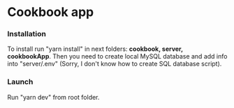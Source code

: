 # Cookbook app

### Installation
To install run "yarn install" in next folders: **cookbook, server, cookbookApp**.
Then you need to create local MySQL database and add info into "server/.env" (Sorry, I don't know how to create SQL database script).

### Launch

Run "yarn dev" from root folder.
